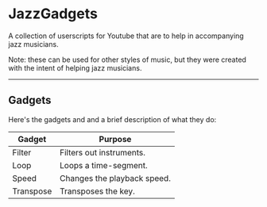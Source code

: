 # JazzGadgets
A collection of userscripts for Youtube that are to help in accompanying jazz musicians.

Note: these can be used for other styles of music, but they were created with the intent of helping jazz musicians.

<hr>

## Gadgets

Here's the gadgets and and a brief description of what they do:

<table>
  <thead>
    <tr>
      <th>Gadget</th>
      <th>Purpose</th>
    </tr>
  </thead>
  <tbody>
    <tr>
      <td>Filter</td>
      <td>Filters out instruments.</td>
    </tr>
    <tr>
      <td>Loop</td>
      <td>Loops a time-segment.</td>
    <tr/>
    <tr>
      <td>Speed</td>
      <td>Changes the playback speed.</td>
    </tr>
    <tr>
      <td>Transpose</td>
      <td>Transposes the key.</td>
    </tr>
  </tbody>
</table>
